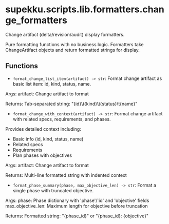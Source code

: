 # supekku.scripts.lib.formatters.change_formatters

Change artifact (delta/revision/audit) display formatters.

Pure formatting functions with no business logic.
Formatters take ChangeArtifact objects and return formatted strings for display.

## Functions

- `format_change_list_item(artifact) -> str`: Format change artifact as basic list item: id, kind, status, name.

Args:
  artifact: Change artifact to format

Returns:
  Tab-separated string: "{id}\t{kind}\t{status}\t{name}"
- `format_change_with_context(artifact) -> str`: Format change artifact with related specs, requirements, and phases.

Provides detailed context including:
- Basic info (id, kind, status, name)
- Related specs
- Requirements
- Plan phases with objectives

Args:
  artifact: Change artifact to format

Returns:
  Multi-line formatted string with indented context
- `format_phase_summary(phase, max_objective_len) -> str`: Format a single phase with truncated objective.

Args:
  phase: Phase dictionary with 'phase'/'id' and 'objective' fields
  max_objective_len: Maximum length for objective before truncation

Returns:
  Formatted string: "{phase_id}" or "{phase_id}: {objective}"
